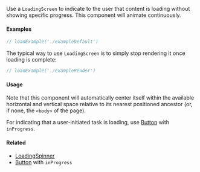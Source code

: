 Use a `LoadingScreen` to indicate to the user that content is loading without showing specific progress.
This component will animate continuously.

#### Examples

```jsx
// loadExample('./exampleDefault')
```

The typical way to use `LoadingScreen` is to simply stop rendering it once loading is complete:

```jsx
// loadExample('./exampleRender')
```

#### Usage

Note that this component will automatically center itself within the available horizontal and vertical space relative to
its nearest positioned ancestor (or, if none, the `<body>` of the page).

For indicating that a user-initiated task is loading, use [Button](#!/Button) with `inProgress`.

#### Related

- [LoadingSpinner](#!/LoadingSpinner)
- [Button](#!/Button) with `inProgress`
